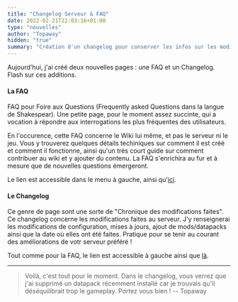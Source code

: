 ```yaml
---
title: "Changelog Serveur & FAQ"
date: 2022-02-21T22:03:16+01:00
type: "nouvelles"
author: "Topaway"
hidden: "true"
summary: "Création d'un changelog pour conserver les infos sur les modifications faites au serveur."
---
```


Aujourd'hui, j'ai créé deux nouvelles pages : une FAQ et un Changelog. Flash sur ces additions. 

#### La FAQ
FAQ pour Foire aux Questions (Frequently asked Questions dans la langue de Shakespear). Une petite page, pour le moment assez succinte, qui a vocation à répondre aux interrogations les plus fréquentes des utilisateurs.

En l'occurence, cette FAQ concerne le Wiki lui même, et pas le serveur ni le jeu. Vous y trouverez quelques détails techiniques sur comment il est créé et comment il fonctionne, ainsi qu'un très court guide sur comment contribuer au wiki et y ajouter du contenu. La FAQ s'enrichira au fur et à mesure que de nouvelles questions émergeront.

Le lien est accessible dans le menu à gauche, ainsi qu'[ici](/faq).

#### Le Changelog
Ce genre de page sont une sorte de "Chronique des modifications faites". Ce changelog concerne les modifications faites au serveur. J'y renseignerai les modifications de configuration, mises à jours, ajout de mods/datapacks ainsi que la date où elles ont été faites. Pratique pour se tenir au courant des améliorations de votr serveur préféré !

Tout comme pour la FAQ, le lien est accessible à gauche ainsi que [là](/changelog).

---

> Voilà, c'est tout pour le moment. Dans le changelog, vous verrez que j'ai supprimé un datapack récemment installé car je trouvais qu'il déséquilibrait trop le gameplay.
Portez vous bien !
> -- Topaway
